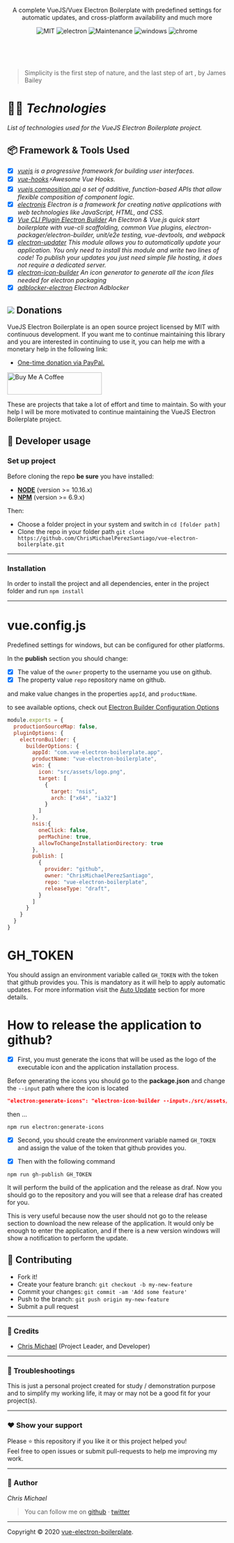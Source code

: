 <p align="center">
  A complete VueJS/Vuex Electron Boilerplate with predefined settings for automatic updates, and cross-platform availability and much more
</p>

<p align="center">
  <img alt="MIT" src="https://img.shields.io/badge/License-MIT-blue.svg"/>
  <img alt="electron" src="https://img.shields.io/badge/electron-app-blue"/>
  <img alt="Maintenance" src="https://img.shields.io/badge/Maintained%3F-yes-blue.svg"/>
  <img src="https://badgen.net/badge/icon/windows?icon=windows&label" alt="windows"/>
  <img src="https://badgen.net/badge/icon/chrome?icon=chrome&label" alt="chrome"/>
</p>       
         
<br/><br/><br/>

> Simplicity is the first step of nature, and the last step of art , by James Bailey


# 👨‍💻 *Technologies*
*List of technologies used for the VueJS Electron Boilerplate project.*


## 📦 Framework & Tools Used
- [x] *[vuejs](https://vuejs.org/v2/guide/) is a progressive framework for building user interfaces.*
- [x] *[vue-hooks](https://github.com/u3u/vue-hooks)⚡️Awesome Vue Hooks.*
- [x] *[vuejs composition api](https://vue-composition-api-rfc.netlify.com/) a set of additive, function-based APIs that allow flexible composition of component logic.*
- [x] *[electronjs](https://www.electronjs.org/) Electron is a framework for creating native applications with web technologies like JavaScript, HTML, and CSS.*
- [x] *[Vue CLI Plugin Electron Builder](https://github.com/SimulatedGREG/electron-vue) An Electron & Vue.js quick start boilerplate with vue-cli scaffolding, common Vue plugins, electron-packager/electron-builder, unit/e2e testing, vue-devtools, and webpack*
- [x] *[electron-updater](https://www.npmjs.com/package/electron-updater) This module allows you to automatically update your application. You only need to install this module and write two lines of code! To publish your updates you just need simple file hosting, it does not require a dedicated server.*
- [x] *[electron-icon-builder](https://www.npmjs.com/package/electron-icon-builder) An icon generator to generate all the icon files needed for electron packaging*
- [x] *[adblocker-electron](https://www.npmjs.com/package/@cliqz/adblocker-electron) Electron Adblocker*

## <img src="https://img.icons8.com/color/48/000000/paypal.png"> **Donations**
VueJS Electron Boilerplate is an open source project licensed by MIT with continuous development. If you want me to continue maintaining this library and you are interested in continuing to use it, you can help me with a monetary help in the following link:


- [One-time donation via PayPal.](https://paypal.me/chrismperezsantiago?locale.x=en_US)

<a href="https://www.buymeacoffee.com/chrismichael" target="_blank"><img src="https://cdn.buymeacoffee.com/buttons/default-orange.png" alt="Buy Me A Coffee" style="height: 51px !important;width: 217px !important;" ></a>

These are projects that take a lot of effort and time to maintain. So with your help I will be more motivated to continue maintaining the VueJS Electron Boilerplate project.



## **:wrench: Developer usage**

### **Set up project**

Before cloning the repo **be sure** you have installed:

- [**NODE**](https://www.google.com/search?q=how+to+install+node) (version >= 10.16.x)
- [**NPM**](https://www.google.com/search?q=how+to+install+npm) (version >= 6.9.x)

Then:

- Choose a folder project in your system and switch in `cd [folder path]`
- Clone the repo in your folder path `git clone https://github.com/ChrisMichaelPerezSantiago/vue-electron-boilerplate.git`

---

### **Installation**

In order to install the project and all dependencies, enter in the project folder and run `npm install`

---

# vue.config.js
Predefined settings for windows, but can be configured for other platforms.


In the **publish** section you should change:

- [x] The value of the `owner` property to the username you use on github.
- [x] The property value `repo` repository name on github.

and make value changes in the properties `appId`, and `productName`.

to see available options, check out [Electron Builder Configuration Options](https://www.electron.build/configuration/configuration)


```javascript
module.exports = {
  productionSourceMap: false,
  pluginOptions: {
    electronBuilder: {
      builderOptions: {
        appId: "com.vue-electron-boilerplate.app",
        productName: "vue-electron-boilerplate",
        win: {
          icon: "src/assets/logo.png",
          target: [
            {
              target: "nsis",
              arch: ["x64", "ia32"]
            }
          ]
        },
        nsis:{
          oneClick: false,
          perMachine: true,
          allowToChangeInstallationDirectory: true
        },
        publish: [
          {
            provider: "github",
            owner: "ChrisMichaelPerezSantiago",
            repo: "vue-electron-boilerplate",
            releaseType: "draft",
          }
        ]
      }
    }
  }
}
```

# GH_TOKEN
You should assign an environment variable called `GH_TOKEN` with the token that github provides you. This is mandatory as it will help to apply automatic updates. For more information visit the [Auto Update](https://www.electron.build/auto-update) section for more details.


# How to release the application to github?
- [x] First, you must generate the icons that will be used as the logo of the executable icon and the application installation process.

Before generating the icons you should go to the **package.json** and change the `--input` path  where the icon is located

```json
"electron:generate-icons": "electron-icon-builder --input=./src/assets/logo.png --output=build --flatten"
```

then ...

```shell
npm run electron:generate-icons
```

- [x] Second, you should create the environment variable named `GH_TOKEN` and assign the value of the token that github provides you.


- [x] Then with the following command

```shell
npm run gh-publish GH_TOKEN
```

It will perform the build of the application and the release as draf. Now you should go to the repository and you will see that a release draf has created for you.


This is very useful because now the user should not go to the release section to download the new release of the application. It would only be enough to enter the application, and if there is a new version windows will show a notification to perform the update.

## **:handshake: Contributing**

- Fork it!
- Create your feature branch: `git checkout -b my-new-feature`
- Commit your changes: `git commit -am 'Add some feature'`
- Push to the branch: `git push origin my-new-feature`
- Submit a pull request

---

### **:busts_in_silhouette: Credits**

- [Chris Michael](https://github.com/ChrisMichaelPerezSantiago) (Project Leader, and Developer)

---

### **:anger: Troubleshootings**

This is just a personal project created for study / demonstration purpose and to simplify my working life, it may or may
not be a good fit for your project(s).

---

### **:heart: Show your support**

Please :star: this repository if you like it or this project helped you!\
Feel free to open issues or submit pull-requests to help me improving my work.


---


### **:robot: Author**

_*Chris Michael*_

> You can follow me on
[github](https://github.com/ChrisMichaelPerezSantiago)&nbsp;&middot;&nbsp;[twitter](https://twitter.com/Chris5855M)

---

Copyright © 2020 [vue-electron-boilerplate](https://github.com/ChrisMichaelPerezSantiago/vue-electron-boilerplate).
